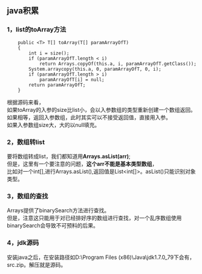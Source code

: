 ## java积累

### 1，list的toArray方法
        public <T> T[] toArray(T[] paramArrayOfT)
        {
            int i = size();
            if (paramArrayOfT.length < i)
                return Arrays.copyOf(this.a, i, paramArrayOfT.getClass());
            System.arraycopy(this.a, 0, paramArrayOfT, 0, i);
            if (paramArrayOfT.length > i)
                paramArrayOfT[i] = null;
            return paramArrayOfT;
        }
根据源码来看，  
如果toArray的入参的size比list小，会以入参数组的类型重新创建一个数组返回。  
如果相等，返回入参数组，此时其实可以不接受返回值，直接用入参。  
如果入参数组size大，大的以null填充。

### 2，数组转list
要将数组转成list，我们都知道用**Arrays.asList(arr)**;  
但是，这里有一个要注意的问题，**这个arr不能是基本类型数组**，  
比如对一个int[],进行Arrays.asList(),返回值是List<int[]>。asList()只能识别对象类型。

### 3，数组的查找
Arrays提供了binarySearch方法进行查找。  
但是，注意这只能用于对已经排好序的数组进行查找，对一个乱序数组使用binarySearch会导致不可预料的后果。

### 4，jdk源码
安装java之后，在安装路径如D:\Program Files (x86)\Java\jdk1.7.0_79下会有，src.zip。解压就是源码。
